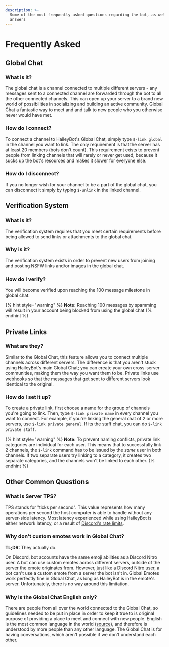 ```yaml
---
description: >-
  Some of the most frequently asked questions regarding the bot, as well as the
  answers
---
```


# Frequently Asked

## Global Chat <a id="global-chat"></a>

### What is it? <a id="global-chat-what"></a>

The global chat is a channel connected to multiple different servers - any messages sent to a connected channel are forwarded through the bot to all the other connected channels. This can open up your server to a brand new world of possibilities in socializing and building an active community. Global Chat a fantastic way to meet and and talk to new people who you otherwise never would have met. 

### How do I connect? <a id="global-chat-how"></a>

To connect a channel to HaileyBot's Global Chat, simply type `$-link global` in the channel you want to link. The only requirement is that the server has at least 20 members \(bots don't count\). This requirement exists to prevent people from linking channels that will rarely or never get used, because it sucks up the bot's resources and makes it slower for everyone else.

### How do I disconnect? <a id="global-chat-how"></a>

If you no longer wish for your channel to be a part of the global chat, you can disconnect it simply by typing `$-unlink` in the linked channel.

## Verification System <a id="verification"></a>

### What is it? <a id="verification-what"></a>

The verification system requires that you meet certain requirements before being allowed to send links or attachments to the global chat.

### Why is it? <a id="verification-why"></a>

The verification system exists in order to prevent new users from joining and posting NSFW links and/or images in the global chat.

### How do I verify? <a id="verification-how"></a>

You will become verified upon reaching the 100 message milestone in global chat.

{% hint style="warning" %}
**Note:** Reaching 100 messages by spamming will result in your account being blocked from using the global chat
{% endhint %}

## Private Links

### What are they? <a id="private-links-what"></a>

Similar to the Global Chat, this feature allows you to connect multiple channels across different servers. The difference is that you aren't stuck using HaileyBot's main Global Chat; you can create your own cross-server communities, making them the way you want them to be. Private links use webhooks so that the messages that get sent to different servers look identical to the original.

### How do I set it up? <a id="private-links-how"></a>

To create a private link, first choose a name for the group of channels you're going to link. Then, type `$-link private name` in every channel you want to connect. For example, if you're linking the general chat of 2 or more servers, use `$-link private general`. If its the staff chat, you can do `$-link private staff`.

{% hint style="warning" %}
**Note:** To prevent naming conflicts, private link categories are individual for each user. This means that to successfully link 2 channels, the `$-link` command has to be issued by the _same_ user in both channels. If two separate users try linking to a category, it creates two separate categories, and the channels won't be linked to each other.
{% endhint %}

## Other Common Questions <a id="other"></a>

### What is Server TPS? <a id="tps"></a>

TPS stands for "ticks per second". This value represents how many operations per second the host computer is able to handle without any server-side latency. Most latency experienced while using HaileyBot is either network latency, or a result of [Discord's rate limits](https://discordapp.com/developers/docs/topics/rate-limits).

### Why don't custom emotes work in Global Chat? <a id="emotes"></a>

**TL;DR:** They actually do.

On Discord, bot accounts have the same emoji abilities as a Discord Nitro user. A bot can use custom emotes across different servers, outside of the server the emote originates from. However, just like a Discord Nitro user, a bot can't use a custom emote from a server the bot isn't in. Global Emotes work perfectly fine in Global Chat, as long as HaileyBot is in the emote's server. Unfortunately, there is no way around this limitation.

### Why is the Global Chat English only? <a id="english-only"></a>

There are people from all over the world connected to the Global Chat, so guidelines needed to be put in place in order to keep it true to is original purpose of providing a place to meet and connect with new people. English is the most common language in the world \([source](https://rebrand.ly/languages-by-country)\), and therefore is understood by more people than any other language. The Global Chat is for having conversations, which aren't possible if we don't understand each other.

